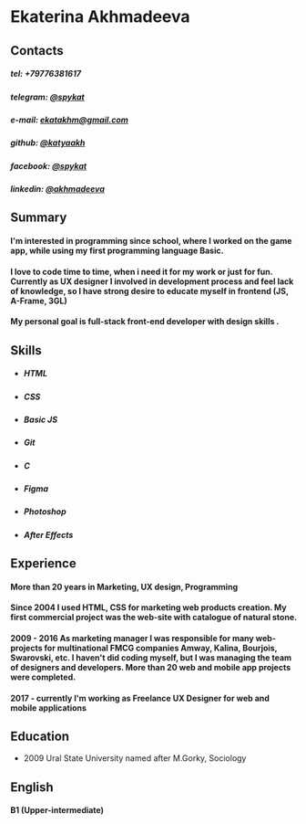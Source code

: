 # Ekaterina Akhmadeeva

## Contacts

##### tel:          +79776381617
##### telegram: [@spykat](https://t.me/spykat)
##### e-mail:    ekatakhm@gmail.com
##### github:    [@katyaakh](https://github.com/katyaakh)
##### facebook:  [@spykat](https://www.facebook.com/spykat/)
##### linkedin:	 [@akhmadeeva](https://www.linkedin.com/in/akhmadeeva/)

## Summary

#### I'm interested in programming since school, where I worked on the game app, while using my first programming language Basic.
#### I love to code time to time, when i need it for my work or just for fun. Currently as UX designer I involved in development process and feel lack of knowledge, so I have strong desire to educate myself in frontend (JS, A-Frame, 3GL)
#### My personal goal is full-stack front-end developer with design skills .

## Skills

  * ##### HTML
  * ##### CSS
  * ##### Basic JS
  * ##### Git
  * ##### C
  * ##### Figma
  * ##### Photoshop
  * ##### After Effects

## Experience

#### More than 20 years in Marketing, UX design, Programming
####  Since 2004 I used HTML, CSS for marketing web products creation. My first commercial project was the web-site with catalogue of natural stone.
#### 2009 - 2016 As marketing manager I was responsible for many web-projects for multinational FMCG companies Amway, Kalina, Bourjois, Swarovski, etc. I haven't did coding myself, but I was managing the team of designers and developers. More than 20 web and mobile app projects were completed.
#### 2017 - currently I'm working as Freelance UX Designer for web and mobile applications


## Education
  * 2009 Ural State University named after M.Gorky, Sociology

## English
#### B1 (Upper-intermediate)
